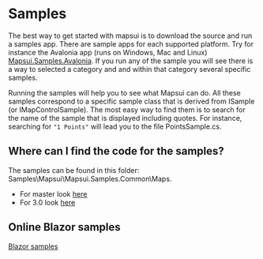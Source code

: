 # Samples

The best way to get started with mapsui is to download the source and run a samples app. There are sample apps for each supported platform. Try for instance the Avalonia app (runs on Windows, Mac and Linux) [Mapsui.Samples.Avalonia](https://github.com/Mapsui/Mapsui/tree/master/Samples/Mapsui.Samples.Avalonia). If you run any of the sample you will see there is a way to selected a category and and within that category several specific samples. 

Running the samples will help you to see what Mapsui can do. All these samples correspond to a specific sample class that is derived from ISample (or IMapControlSample). The most easy way to find them is to search for the name of the sample that is displayed including quotes. For instance, searching for `"1 Points"` will lead you to the file PointsSample.cs. 

## Where can I find the code for the samples?
The samples can be found in this folder: Samples\Mapsui\Mapsui.Samples.Common\Maps. 
- For master look [here](https://github.com/Mapsui/Mapsui/tree/master/Samples/Mapsui.Samples.Common/Maps)
- For 3.0 look [here](https://github.com/Mapsui/Mapsui/tree/develop/3.0/Samples/Mapsui.Samples.Common/Maps)

## Online Blazor samples
[Blazor samples](https://mapsui.com/samples/index.html)